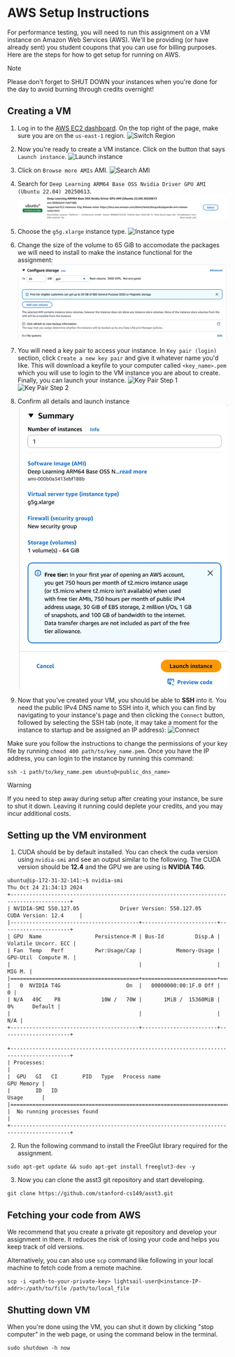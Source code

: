 # AWS Setup Instructions #

For performance testing, you will need to run this assignment on a VM instance on Amazon Web Services (AWS). We'll be providing (or have already sent) you student coupons that you can use for billing purposes. Here are the steps for how to get setup for running on AWS.

> [!NOTE]
> Please don't forget to SHUT DOWN your instances when you're done for the day to avoid burning through credits overnight!

## Creating a VM ##

1. Log in to the [AWS EC2 dashboard](https://us-west-2.console.aws.amazon.com/ec2/home?region=us-west-2#Home). On the top right of the page, make sure you are on the `us-east-1` region.
![Switch Region](handout/switch-region.png?raw=true)

2. Now you're ready to create a VM instance. Click on the button that says `Launch instance`.
![Launch instance](handout/launch-instance.png?raw=true)

3. Click on `Browse more AMIs` AMI.
![Search AMI](handout/search-ami.png)

4. Search for `Deep Learning ARM64 Base OSS Nvidia Driver GPU AMI (Ubuntu 22.04) 20250613`.
![alt text](handout/select-ami.jpeg)

4. Choose the `g5g.xlarge` instance type.
![Instance type](handout/instance-type.png?raw=true)

5. Change the size of the volume to 65 GiB to accomodate the packages we will need to install to make the instance functional for the assignment:
![Storage](handout/storage.jpeg?raw=true)

6. You will need a key pair to access your instance. In `Key pair (login)` section, click `Create a new key pair` and give it whatever name you'd like. This will download a keyfile to your computer called `<key_name>.pem` which you will use to login to the VM instance you are about to create. Finally, you can launch your instance.
![Key Pair Step 1](handout/keypair-step1.png)
![Key Pair Step 2](handout/keypair-step2.png)

7. Confirm all details and launch instance  
![Confirm](handout/confirm-launch.jpeg)

8. Now that you've created your VM, you should be able to __SSH__ into it. You need the public IPv4 DNS name to SSH into it, which you can find by navigating to your instance's page and then clicking the `Connect` button, followed by selecting the SSH tab (note, it may take a moment for the instance to startup and be assigned an IP address):
![Connect](handout/connect.png?raw=true)

Make sure you follow the instructions to change the permissions of your key file by running `chmod 400 path/to/key_name.pem`.
Once you have the IP address, you can login to the instance by running this command:
~~~~
ssh -i path/to/key_name.pem ubuntu@<public_dns_name>
~~~~

> [!WARNING]
> If you need to step away during setup after creating your instance, be sure to shut it down. Leaving it running could deplete your credits, and you may incur additional costs.

## Setting up the VM environment ##

1. CUDA should be by default installed. You can check the cuda version using `nvidia-smi` and see an output similar to the following. The CUDA version should be **12.4** and the GPU we are using is **NVIDIA T4G**.
~~~~
ubuntu@ip-172-31-32-141:~$ nvidia-smi
Thu Oct 24 21:34:13 2024       
+-----------------------------------------------------------------------------------------+
| NVIDIA-SMI 550.127.05             Driver Version: 550.127.05     CUDA Version: 12.4     |
|-----------------------------------------+------------------------+----------------------+
| GPU  Name                 Persistence-M | Bus-Id          Disp.A | Volatile Uncorr. ECC |
| Fan  Temp   Perf          Pwr:Usage/Cap |           Memory-Usage | GPU-Util  Compute M. |
|                                         |                        |               MIG M. |
|=========================================+========================+======================|
|   0  NVIDIA T4G                     On  |   00000000:00:1F.0 Off |                    0 |
| N/A   49C    P8             10W /   70W |       1MiB /  15360MiB |      0%      Default |
|                                         |                        |                  N/A |
+-----------------------------------------+------------------------+----------------------+
                                                                                         
+-----------------------------------------------------------------------------------------+
| Processes:                                                                              |
|  GPU   GI   CI        PID   Type   Process name                              GPU Memory |
|        ID   ID                                                               Usage      |
|=========================================================================================|
|  No running processes found                                                             |
+-----------------------------------------------------------------------------------------+
~~~~

2. Run the following command to install the FreeGlut library required for the assignment.
~~~~
sudo apt-get update && sudo apt-get install freeglut3-dev -y
~~~~

3. Now you can clone the asst3 git repository and start developing.
~~~~
git clone https://github.com/stanford-cs149/asst3.git
~~~~

## Fetching your code from AWS ##

We recommend that you create a private git repository and develop your assignment in there. It reduces the risk of losing your code and helps you keep track of old versions.

Alternatively, you can also use `scp` command like following in your local machine to fetch code from a remote machine.
~~~~
scp -i <path-to-your-private-key> lightsail-user@<instance-IP-addr>:/path/to/file /path/to/local_file
~~~~

## Shutting down VM ##
When you're done using the VM, you can shut it down by clicking "stop computer" in the web page, or using the command below in the terminal.
~~~~
sudo shutdown -h now
~~~~
